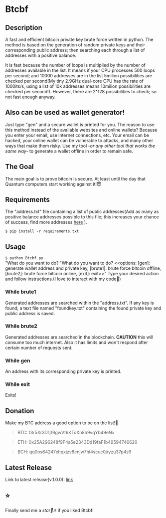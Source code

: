# Btcbf                                                                

## **Description**

A fast and efficient bitcoin private key brute force written in python. The method is based on the generation of random private keys and their corresponding public address; then searching each through a list of addresses with a positive balance.

It is fast because the number of loops is multiplied by the number of addresses available in the list. It means if your CPU processes 500 loops per second; and 10000 addresses are in the list 5milion possibilities are checked per second(My tiny 2.9GHz dual-core CPU has the rate of 1000its/s, using a list of 10k addresses means 10milion possibilities are checked per second!). However, there are 2^128 possibilities to check; so not fast enough anyway.

## **Also can be used as wallet generator!**

Just type "gen" and a secure wallet is printed for you. The reason to use this method instead of the available websites and online wallets? Because you enter your email, use internet connections, etc. Your email can be hacked, your online wallet can be vulnerable to attacks, and many other ways that make them risky. Use my tool *-or any other tool that works the same way-* to generate a wallet offline in order to remain safe.   

## The Goal
The main goal is to prove bitcoin is secure. At least until the day that Quantum computers start working against it!:innocent:

## **Requirements**

  The "address.txt" file containing a list of public addresses(Add as many as positive balance addresses possible to this file; this increases your chance of success, find more addresses [here](https://bitinfocharts.com/top-100-richest-bitcoin-addresses.html) ).
  
```$ pip install -r requirements.txt```  


## **Usage**

```$ python Btcbf.py```  
  "What do you want to do? "What do you want to do? <<options: [gen]: generate wallet address and private key, [brute1]: brute force bitcoin offline, [brute2]: brute force bitcoin online, [exit]: exit>>" Type your desired action and follow instructions.(I love to interact with my code:slightly_smiling_face:)
  
### While brute1
Generated addresses are searched within the "address.txt". If any key is found; a text file named "foundkey.txt" containing the found private key and public address is saved.

### While brute2
Generated addresses are searched in the blockchain. **CAUTION** this will consume too much internet. Also it has limits and won't respond after certain number of requests sent.

### While gen
An address with its corresponding private key is printed.

### While exit
Exits!

## **Donation**

Make my BTC address a good option to be on the list!:cowboy_hat_face:


>BTC: 13r5Xr3D1j1RgwVt6KToXn8h9vqYb49eNx

>ETH: 0x25A296248f9F4a5e2343Dd19faF1b49594746620

>BCH: qq0ns64247xhqxjzv8cnjw7hl4scuc0jryzu37p4s9


## Latest Release
Link to latest release(v.1.0.0): [link](https://github.com/vlnahp/Btcbf/releases/download/v.1.0.0/Btcbf.zip)

## :star:
Finally send me a _star:star2::arrow_upper_right:_ if you liked Btcbf!

